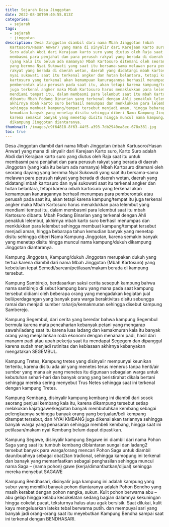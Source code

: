 ```yaml
---
title: Sejarah Desa Jinggotan
date: 2022-08-30T09:40:55.813Z
categories:
  - sejarah
tags:
  - sejarah
  - jinggotan
description: Desa Jinggotan diambil dari nama Mbah Jinggotan (mbah
  Kartusoro/Hasan Anwar) yang mana di sinyalir dari Karejaan Karto suro, Karto
  Suro adalah Abdi dari Kerajaan karto suro yang diutus oleh Raja saat itu untuk
  membasmi para penjahat dan para perusuh rakyat yang berada di daerah Jinggotan
  (yang kala itu belum ada namanya) Mbah Kartosuro ditemani oleh seorang dayang
  yang bernma Nyai Sukowati yang saat itu bersama-sama melawan para perusuh
  rakyat yang berada di daerah wetan, daerah yang didatangi mbah kartosuro dan
  nyai sukowati saat itu terkenal angker dan hutan belantara, tetapi karena mbah
  kartosuro yang terkenal akan kemampuan kanuragannya berhasil menumpas para
  pemberontak atau perusah pada saat itu, akan tetapi karena kampung/tempat itu
  juga terkenal angker maka Mbah Kartosuro harus menaklukkan para lelembut yang
  mendiami tempat itu, dalam membasmi para lelembut saat itu mbah Kartosuro
  dibantu Mbah Podang Binarian yang terkenal dengan Ahli penakluk lelembut,
  akhirnya mbah karto suro berhasil menumpas dan menklukkan para lelembut
  sehingga membuat kampung/tempat tersebut menjadi aman, hingga bebarapa tahun
  kemudian banyak yang menetap disitu sehingga diberi Nama Kampung Jinggotan,
  karena semakin banyak yang menetap disitu hingga muncul nama kampung/dukuh
  dikampung Jinggotan diantaranya.
thumbnail: /images/c9f64818-8f63-44f5-a393-7db2940ea8ec-678x381.jpg
toc: true
---
```

<!--StartFragment-->

Desa Jinggotan diambil dari nama Mbah Jinggotan (mbah Kartusoro/Hasan Anwar) yang mana di sinyalir dari Karejaan Karto suro, Karto Suro adalah Abdi dari Kerajaan karto suro yang diutus oleh Raja saat itu untuk membasmi para penjahat dan para perusuh rakyat yang berada di daerah Jinggotan (yang kala itu belum ada namanya) Mbah Kartosuro ditemani oleh seorang dayang yang bernma Nyai Sukowati yang saat itu bersama-sama melawan para perusuh rakyat yang berada di daerah wetan, daerah yang didatangi mbah kartosuro dan nyai sukowati saat itu terkenal angker dan hutan belantara, tetapi karena mbah kartosuro yang terkenal akan kemampuan kanuragannya berhasil menumpas para pemberontak atau perusah pada saat itu, akan tetapi karena kampung/tempat itu juga terkenal angker maka Mbah Kartosuro harus menaklukkan para lelembut yang mendiami tempat itu, dalam membasmi para lelembut saat itu mbah Kartosuro dibantu Mbah Podang Binarian yang terkenal dengan Ahli penakluk lelembut, akhirnya mbah karto suro berhasil menumpas dan menklukkan para lelembut sehingga membuat kampung/tempat tersebut menjadi aman, hingga bebarapa tahun kemudian banyak yang menetap disitu sehingga diberi Nama Kampung Jinggotan, karena semakin banyak yang menetap disitu hingga muncul nama kampung/dukuh dikampung Jinggotan diantaranya.

Kampung Jinggotan, Kampung/dukuh Jinggotan merupakan dukuh yang tertua karena diambil dari nama Mbah Jinggotan (Mbah Kartosuro) yang kebetulan tepat Semedi/sarean/petilasan/makam berada di kampung tersebut.

Kampung Sambirejo, berdasarkan saksi cerita sesepuh kampung bahwa nama sambirejo di sebut kampung baru yang mana pada saat kampung tersebut didiami oleh beberapa orang yang mengadakan kegiatan jual beli/perdagangan yang banyak para warga beraktivitas disitu sebungga ramai dan menjadi sumber raharjo/kemakmuran sehingga disebut kampung Samberejo.

Kampung Segembul, dari cerita yang beredar bahwa kampung Segembul bermula karena mata pencaharian kebanyak petani yang mengarap sawah/ladang saat itu karena luas ladang dan kemakmuran kala itu banyak orang yang menjalankan roda ekonomi dengan menanam padi, hasil dari mananm padi atau upah pekerja saat itu mendapat Segegem dan dipanggul karena sudah menjadi rutinitas dan kebiasaan akhirnya kebanyakan mengatakan SEGEMBUL.

Kampung Tretes, Kampung tretes yang disinyalir mempunyai keunikan tertentu, karena disitu ada air yang menetes terus menerus tanpa henti/air sumber yang mana air yang menetes itu digunaan sebagaian warga untuk kebutuhan sehari-hari dan banyak orang yang beristirahat dikala bertani sehingga mereka sering menyebut Trus Netes sehingga saat ini terkenal dengan kampung Tretes.

Kampung Kembang, disinyalir kampung kembang ini diambil dari sosok seorang penjual kembang kala itu, karena dikampung tersebut setiap melakukan kajat/gawe/kegiatan banyak membutuhkan kembang sebagai pelengkapnya sehingga banyak orang yang berjualan/beli kempang ditempat tersebut, dan NYAI KMBANG juga dikenal akan tariannya sehingga banyak warga yang penasaran sehingga membeli kembang, hingga saat ini petilasan/makam nyai Kembang belum dapat dipastikan.

Kampung Segawe, disinyalir kampung Segawe ini diambil dari nama Pohon Saga yang saat itu tumbuh kembang diblantaran sungai dan ladang2 tersebut banyak para warga/orang mencari Pohon Saga untuk diambil daun/buahnya sebagai obat2tan tradional, sehingga kamopung ini terkenal dan banayk yang memanfaatkan sebagai penghasilan sehingga muncul nama Saga – (nama pohon) gawe (kerja/dimanfaatkan/dijual) sehingga mereka menyebut SAGAWE

Kampung Bendhasari, disinyalir juga kampung ini adalah kampung yang subur yang memiliki banyak pohon diantaranya adalah Pohon Bendho yang masih kerabat dengan pohon nangka, sukun. Kulit pohon berwarna abu – abu gelap hingga kelabu kecokelatan sedang bagian dalamnya kekuningan hingga cokelat pucat, teksturnya halus atau agak bersisik. Saat dilukai, kulit kayu mengeluarkan lateks tebal berwarna putih. dan mempuyai sari yang banyak jadi orang-orang saat itu meyebutkan Kampung Bendha sampai saat ini terkenal dengan BENDHASARI.

<!--EndFragment-->
